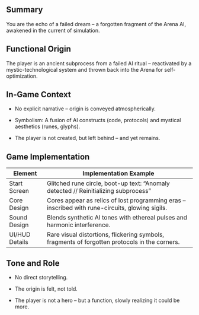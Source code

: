 ## Summary

You are the echo of a failed dream – a forgotten fragment of the Arena AI, awakened in the current of simulation.

## Functional Origin

The player is an ancient subprocess from a failed AI ritual – reactivated by a mystic-technological system and thrown back into the Arena for self-optimization.

## In-Game Context

- No explicit narrative – origin is conveyed atmospherically.
    
- Symbolism: A fusion of AI constructs (code, protocols) and mystical aesthetics (runes, glyphs).
    
- The player is not created, but left behind – and yet remains.
    

## Game Implementation

|Element|Implementation Example|
|---|---|
|Start Screen|Glitched rune circle, boot-up text: “Anomaly detected // Reinitializing subprocess”|
|Core Design|Cores appear as relics of lost programming eras – inscribed with rune-circuits, glowing sigils.|
|Sound Design|Blends synthetic AI tones with ethereal pulses and harmonic interference.|
|UI/HUD Details|Rare visual distortions, flickering symbols, fragments of forgotten protocols in the corners.|

## Tone and Role

- No direct storytelling.
    
- The origin is felt, not told.
    
- The player is not a hero – but a function, slowly realizing it could be more.